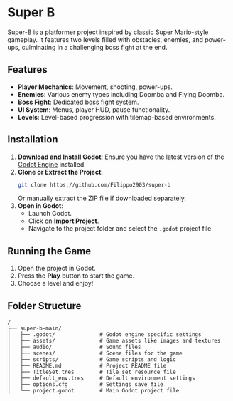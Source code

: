 # Super B

Super-B is a platformer project inspired by classic Super Mario-style gameplay. It features two levels filled with obstacles, enemies, and power-ups, culminating in a challenging boss fight at the end.

## Features

- **Player Mechanics**: Movement, shooting, power-ups.
- **Enemies**: Various enemy types including Doomba and Flying Doomba.
- **Boss Fight**: Dedicated boss fight system.
- **UI System**: Menus, player HUD, pause functionality.
- **Levels**: Level-based progression with tilemap-based environments.

## Installation

1. **Download and Install Godot**: Ensure you have the latest version of the [Godot Engine](https://godotengine.org/download) installed.
2. **Clone or Extract the Project**:
   ```sh
   git clone https://github.com/Filippo2903/super-b   
   ```
   Or manually extract the ZIP file if downloaded separately.
3. **Open in Godot**:
   - Launch Godot.
   - Click on **Import Project**.
   - Navigate to the project folder and select the `.godot` project file.

## Running the Game

1. Open the project in Godot.
2. Press the **Play** button to start the game.
3. Choose a level and enjoy!

## Folder Structure
```
/
├── super-b-main/
│   ├── .godot/              # Godot engine specific settings
│   ├── assets/              # Game assets like images and textures
│   ├── audio/               # Sound files
│   ├── scenes/              # Scene files for the game
│   ├── scripts/             # Game scripts and logic
│   ├── README.md            # Project README file
│   ├── TitleSet.tres        # Tile set resource file
│   ├── default_env.tres     # Default environment settings
│   ├── options.cfg          # Settings save file
│   └── project.godot        # Main Godot project file
```
